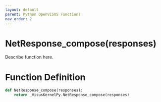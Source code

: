 ```yaml
---
layout: default
parent: Python OpenViSUS Functions
nav_order: 2
---
```


# NetResponse_compose(responses)

Describe function here.

# Function Definition

```python
def NetResponse_compose(responses):
    return _VisusKernelPy.NetResponse_compose(responses)

```
